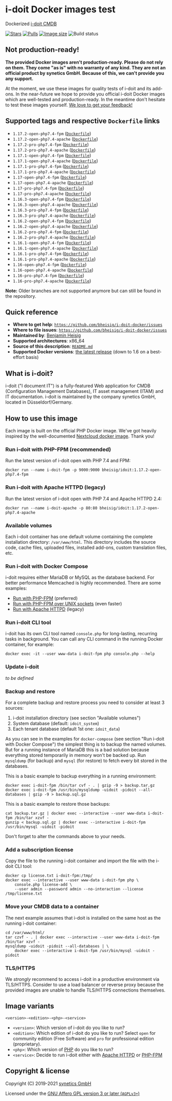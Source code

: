 # i-doit Docker images test

Dockerized [i-doit CMDB](https://i-doit.com/)

[![Stars](https://img.shields.io/docker/stars/bheisig/idoit.svg)](https://hub.docker.com/r/bheisig/idoit/)
[![Pulls](https://img.shields.io/docker/pulls/bheisig/idoit.svg)](https://hub.docker.com/r/bheisig/idoit/)
[![Image size](https://img.shields.io/docker/image-size/bheisig/idoit?sort=date)](https://hub.docker.com/r/bheisig/idoit/)
![Build status](https://github.com/i-doit/docs/actions/workflows/main.yml/badge.svg?branch=main)

## Not production-ready!

**The provided Docker images aren't production-ready. Please do not rely on them. They come "as is" with no warranty of any kind. They are not an official product by synetics GmbH. Because of this, we can't provide you any support.**

At the moment, we use these images for quality tests of i-doit and its add-ons. In the near-future we hope to provide you official i-doit Docker images which are well-tested and production-ready. In the meantime don't hesitate to test these images yourself. [We love to get your feedback!](https://github.com/bheisig/i-doit-docker/issues)

## Supported tags and respective `Dockerfile` links

-   `1.17.2-open-php7.4-fpm` ([`Dockerfile`](1.17.2/open/php7.4/fpm))
-   `1.17.2-open-php7.4-apache` ([`Dockerfile`](1.17.2/open/php7.4/apache))
-   `1.17.2-pro-php7.4-fpm` ([`Dockerfile`](1.17.2/pro/php7.4/fpm))
-   `1.17.2-pro-php7.4-apache` ([`Dockerfile`](1.17.2/pro/php7.4/apache))
-   `1.17.1-open-php7.4-fpm` ([`Dockerfile`](1.17.1/open/php7.4/fpm))
-   `1.17.1-open-php7.4-apache` ([`Dockerfile`](1.17.1/open/php7.4/apache))
-   `1.17.1-pro-php7.4-fpm` ([`Dockerfile`](1.17.1/pro/php7.4/fpm))
-   `1.17.1-pro-php7.4-apache` ([`Dockerfile`](1.17.1/pro/php7.4/apache))
-   `1.17-open-php7.4-fpm` ([`Dockerfile`](1.17/open/php7.4/fpm))
-   `1.17-open-php7.4-apache` ([`Dockerfile`](1.17/open/php7.4/apache))
-   `1.17-pro-php7.4-fpm` ([`Dockerfile`](1.17/pro/php7.4/fpm))
-   `1.17-pro-php7.4-apache` ([`Dockerfile`](1.17/pro/php7.4/apache))
-   `1.16.3-open-php7.4-fpm` ([`Dockerfile`](1.16.3/open/php7.4/fpm))
-   `1.16.3-open-php7.4-apache` ([`Dockerfile`](1.16.3/open/php7.4/apache))
-   `1.16.3-pro-php7.4-fpm` ([`Dockerfile`](1.16.3/pro/php7.4/fpm))
-   `1.16.3-pro-php7.4-apache` ([`Dockerfile`](1.16.3/pro/php7.4/apache))
-   `1.16.2-open-php7.4-fpm` ([`Dockerfile`](1.16.2/open/php7.4/fpm))
-   `1.16.2-open-php7.4-apache` ([`Dockerfile`](1.16.2/open/php7.4/apache))
-   `1.16.2-pro-php7.4-fpm` ([`Dockerfile`](1.16.2/pro/php7.4/fpm))
-   `1.16.2-pro-php7.4-apache` ([`Dockerfile`](1.16.2/pro/php7.4/apache))
-   `1.16.1-open-php7.4-fpm` ([`Dockerfile`](1.16.1/open/php7.4/fpm))
-   `1.16.1-open-php7.4-apache` ([`Dockerfile`](1.16.1/open/php7.4/apache))
-   `1.16.1-pro-php7.4-fpm` ([`Dockerfile`](1.16.1/pro/php7.4/fpm))
-   `1.16.1-pro-php7.4-apache` ([`Dockerfile`](1.16.1/pro/php7.4/apache))
-   `1.16-open-php7.4-fpm` ([`Dockerfile`](1.16/open/php7.4/fpm))
-   `1.16-open-php7.4-apache` ([`Dockerfile`](1.16/open/php7.4/apache))
-   `1.16-pro-php7.4-fpm` ([`Dockerfile`](1.16/pro/php7.4/fpm))
-   `1.16-pro-php7.4-apache` ([`Dockerfile`](1.16/pro/php7.4/apache))

**Note:** Older branches are not supported anymore but can still be found in the repository.

## Quick reference

-   **Where to get help**:
    [`https://github.com/bheisig/i-doit-docker/issues`](https://github.com/bheisig/i-doit-docker/issues)
-   **Where to file issues**:
    [`https://github.com/bheisig/i-doit-docker/issues`](https://github.com/bheisig/i-doit-docker/issues)
-   **Maintained by**:
    [Benjamin Heisig](https://benjamin.heisig.name/)
-   **Supported architectures**: x86_64
-   **Source of this description**:
    [`README.md`](https://github.com/bheisig/i-doit-docker/blob/master/README.md)
-   **Supported Docker versions**:
    [the latest release](https://github.com/docker/docker-ce/releases/latest) (down to 1.6 on a best-effort basis)

## What is i-doit?

i-doit ("I document IT") is a fully-featured Web application for CMDB (Configuration Management Databases), IT asset management (ITAM) and IT documentation. i-doit is maintained by the company synetics GmbH, located in Düsseldorf/Germany.

## How to use this image

Each image is built on the official PHP Docker image. We've got heavily inspired by the well-documented [Nextcloud docker image](https://github.com/nextcloud/docker). Thank you!

### Run i-doit with PHP-FPM (recommended)

Run the latest version of i-doit open with PHP 7.4 and FPM:

~~~ {.bash}
docker run --name i-doit-fpm -p 9000:9000 bheisig/idoit:1.17.2-open-php7.4-fpm
~~~

### Run i-doit with Apache HTTPD (legacy)

Run the latest version of i-doit open with PHP 7.4 and Apache HTTPD 2.4:

~~~ {.bash}
docker run --name i-doit-apache -p 80:80 bheisig/idoit:1.17.2-open-php7.4-apache
~~~

### Available volumes

Each i-doit container has one default volume containing the complete installation directory: `/var/www/html`. This directory includes the source code, cache files, uploaded files, installed add-ons, custom translation files, etc.

### Run i-doit with Docker Compose

i-doit requires either MariaDB or MySQL as the database backend. For better performance Memcached is highly recommended. There are some examples:

-   [Run with PHP-FPM](docker-compose-fpm.yml) (preferred)
-   [Run with PHP-FPM over UNIX sockets](docker-compose-sockets.yml) (even faster)
-   [Run with Apache HTTPD](docker-compose-apache.yml) (legacy)

### Run i-doit CLI tool

i-doit has its own CLI tool named `console.php` for long-lasting, recurring tasks in background. You can call any CLI command in the running Docker container, for example:

~~~ {.bash}
docker exec -it --user www-data i-doit-fpm php console.php --help
~~~

### Update i-doit

_to be defined_

### Backup and restore

For a complete backup and restore process you need to consider at least 3 sources:

1.  i-doit installation directory (see section "Available volumes")
2.  System database (default: `idoit_system`)
3.  Each tenant database (default 1st one: `idoit_data`)

As you can see in the examples for `docker-compose` (see section "Run i-doit with Docker Compose") the simplest thing is to backup the named volumes. But for a running instance of MariaDB this is a bad solution because everything stored temporarily in memory won't be backed up. Run `mysqldump` (for backup) and `mysql` (for restore) to fetch every bit stored in the databases.

This is a basic example to backup everything in a running environment:

~~~ {.bash}
docker exec i-doit-fpm /bin/tar cvf - . | gzip -9 > backup.tar.gz
docker exec i-doit-fpm /usr/bin/mysqldump -uidoit -pidoit --all-databases | gzip -9 > backup.sql.gz
~~~

This is a basic example to restore those backups:

~~~ {.bash}
cat backup.tar.gz | docker exec --interactive --user www-data i-doit-fpm /bin/tar xzvf -
gunzip < backup.sql.gz | docker exec --interactive i-doit-fpm /usr/bin/mysql -uidoit -pidoit
~~~

Don't forget to alter the commands above to your needs.

### Add a subscription license

Copy the file to the running i-doit container and import the file with the i-doit CLI tool:

~~~ {.bash}
docker cp license.txt i-doit-fpm:/tmp/
docker exec --interactive --user www-data i-doit-fpm php \
    console.php license-add \
    --user admin --password admin --no-interaction --license /tmp/license.txt
~~~

### Move your CMDB data to a container

The next example assumes that i-doit is installed on the same host as the running i-doit container:

~~~ {.bash}
cd /var/www/html/
tar czvf - . | docker exec --interactive --user www-data i-doit-fpm /bin/tar xzvf -
mysqldump -uidoit -pidoit --all-databases | \
    docker exec --interactive i-doit-fpm /usr/bin/mysql -uidoit -pidoit
~~~

### TLS/HTTPS

We _strongly_ recommend to access i-doit in a productive environment via TLS/HTTPS. Consider to use a load balancer or reverse proxy because the provided images are unable to handle TLS/HTTPS connections themselves.

## Image variants

`<version>-<edition>-<php>-<service>`

-   `<version>`: Which version of i-doit do you like to run?
-   `<edition>`: Which edition of i-doit do you like to run? Select `open` for community edition (Free Software) and `pro` for professional edition (proprietary).
-   `<php>`: Which version of [PHP](https://php.net/) do you like to run?
-   `<service>`: Decide to run i-doit either with [Apache HTTPD](https://httpd.apache.org/) or [PHP-FPM](https://php-fpm.org/)

## Copyright & license

Copyright (C) 2019-2021 [synetics GmbH](https://i-doit.com/)

Licensed under the [GNU Affero GPL version 3 or later (`AGPLv3+`)](https://gnu.org/licenses/agpl.html)
